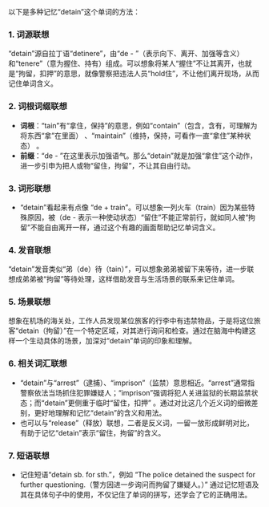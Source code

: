 以下是多种记忆“detain”这个单词的方法：

### 1. 词源联想
“detain”源自拉丁语“detinere”，由“de - ”（表示向下、离开、加强等含义）和“tenere”（意为握住、持有）组成。可以想象将某人“握住”不让其离开，也就是“拘留，扣押”的意思，就像警察把违法人员“hold住”，不让他们离开现场，从而记住单词含义。

### 2. 词根词缀联想
 - **词根**：“tain”有“拿住，保持”的意思，例如“contain”（包含，含有，可理解为将东西“拿”在里面） 、“maintain”（维持，保持，可看作一直“拿住”某种状态） 。
 - **前缀**：“de - ”在这里表示加强语气。那么“detain”就是加强“拿住”这个动作，进一步引申为把人或物“留住，拘留”，不让其自由行动。

### 3. 词形联想
 - “detain”看起来有点像 “de + train”。可以想象一列火车（train）因为某些特殊原因，被（de - 表示一种使动状态）“留住”不能正常前行，就如同人被“拘留”不能自由离开一样，通过这个有趣的画面帮助记忆单词含义。

### 4. 发音联想
“detain”发音类似“弟（de）待（tain）”，可以想象弟弟被留下来等待，进一步联想成弟弟被“拘留”等待处理，这样借助发音与生活场景的联系来记住单词。

### 5. 场景联想
想象在机场的海关处，工作人员发现某位旅客的行李中有违禁物品，于是将这位旅客“detain（拘留）”在一个特定区域，对其进行询问和检查。通过在脑海中构建这样一个生动具体的场景，加深对“detain”单词的印象和理解。

### 6. 相关词汇联想
 - “detain”与“arrest”（逮捕）、“imprison”（监禁）意思相近。“arrest”通常指警察依法当场抓住犯罪嫌疑人；“imprison”强调将犯人关进监狱的长期监禁状态；而“detain”更侧重于临时“留住，扣押” 。通过对比这几个近义词的细微差别，更好地理解和记忆“detain”的含义和用法。
 - 也可以与“release”（释放）联想，二者是反义词，一留一放形成鲜明对比，有助于记忆“detain”表示“留住，拘留”的含义。

### 7. 短语联想
 - 记住短语“detain sb. for sth.”，例如 “The police detained the suspect for further questioning.（警方因进一步询问而拘留了嫌疑人。）” 通过记忆短语及其在具体句子中的使用，不仅记住了单词的拼写，还学会了它的正确用法。 